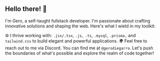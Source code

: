 ## Hello there! 👋
I'm Gero, a self-taught fullstack developer.
I'm passionate about crafting innovative solutions and shaping the web. Here's what I wield in my toolkit:

⚙️ I thrive working with: `.jsx/.tsx`, `.js,` `.ts`, `.mysql`, `.prisma,` and `tailwind.css` to build elegant and powerful applications.
🌍 Feel free to reach out to me via Discord. You can find me at `@gerodiegarro`.
Let's push the boundaries of what's possible and explore the realm of code together!

